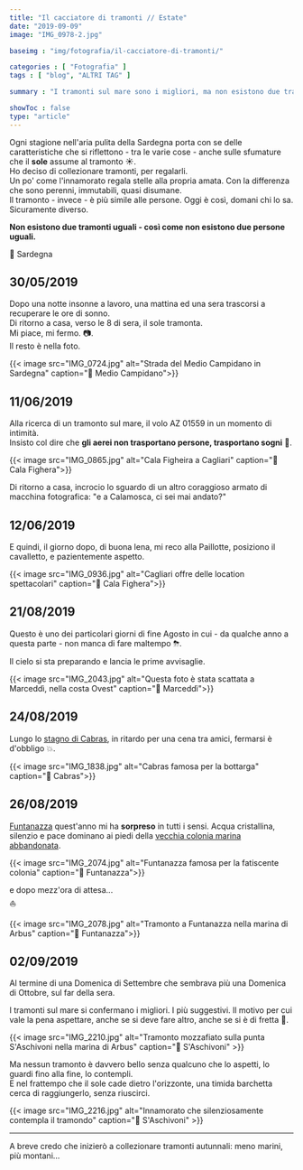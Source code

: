```yaml
---
title: "Il cacciatore di tramonti // Estate"
date: "2019-09-09"
image: "IMG_0978-2.jpg"

baseimg : "img/fotografia/il-cacciatore-di-tramonti/"

categories : [ "Fotografia" ]
tags : [ "blog", "ALTRI TAG" ]

summary : "I tramonti sul mare sono i migliori, ma non esistono due tramonti diversi. Per questo dico spesso che i tramonti son come le persone..."

showToc : false
type: "article"
---
```


Ogni stagione nell'aria pulita della Sardegna porta con se delle caratteristiche che si riflettono - tra le varie cose - anche sulle sfumature che il **sole** assume al tramonto ☀.  
Ho deciso di collezionare tramonti, per regalarli.  
Un po' come l'innamorato regala stelle alla propria amata. Con la differenza che sono perenni, immutabili, quasi disumane.  
Il tramonto - invece - è più simile alle persone. Oggi è così, domani chi lo sa. Sicuramente diverso.

**Non esistono due tramonti uguali - così come non esistono due persone uguali.**

🚩 Sardegna

## 30/05/2019

Dopo una notte insonne a lavoro, una mattina ed una sera trascorsi a recuperare le ore di sonno.  
Di ritorno a casa, verso le 8 di sera, il sole tramonta.  
Mi piace, mi fermo. 📷.  
Il resto è nella foto.

{{< image src="IMG_0724.jpg" alt="Strada del Medio Campidano in Sardegna" caption="📌 Medio Campidano">}}

## 11/06/2019

Alla ricerca di un tramonto sul mare, il volo AZ 01559 in un momento di intimità.  
Insisto col dire che **gli aerei non trasportano persone, trasportano sogni** 💭.

{{< image src="IMG_0865.jpg" alt="Cala Figheira a Cagliari" caption="📌 Cala Fighera">}}

Di ritorno a casa, incrocio lo sguardo di un altro coraggioso armato di macchina fotografica: "e a Calamosca, ci sei mai andato?"  

## 12/06/2019

E quindi, il giorno dopo, di buona lena, mi reco alla Paillotte, posiziono il cavalletto, e pazientemente aspetto.

{{< image src="IMG_0936.jpg" alt="Cagliari offre delle location spettacolari" caption="📌 Cala Fighera">}}

## 21/08/2019

Questo è uno dei particolari giorni di fine Agosto in cui - da qualche anno a questa parte - non manca di fare maltempo ⛈.

Il cielo si sta preparando e lancia le prime avvisaglie.

{{< image src="IMG_2043.jpg" alt="Questa foto è stata scattata a Marceddì, nella costa Ovest" caption="📌 Marceddì">}}

## 24/08/2019

Lungo lo [stagno di Cabras](https://it.wikipedia.org/wiki/Stagno_di_Cabras), in ritardo per una cena tra amici, fermarsi è d'obbligo 💥.

{{< image src="IMG_1838.jpg" alt="Cabras famosa per la bottarga" caption="📌 Cabras">}}

## 26/08/2019

[Funtanazza](https://www.tripadvisor.it/Attraction_Review-g954075-d4716747-Reviews-Funtanazza_Beach-Arbus_Province_of_Medio_Campidano_Sardinia.html) quest'anno mi ha **sorpreso** in tutti i sensi. Acqua cristallina, silenzio e pace dominano ai piedi della [vecchia colonia marina abbandonata](https://www.sardegnaabbandonata.it/funtanazza/).

{{< image src="IMG_2074.jpg" alt="Funtanazza famosa per la fatiscente colonia" caption="📌 Funtanazza">}}

e dopo mezz'ora di attesa...  
⛵

{{< image src="IMG_2078.jpg" alt="Tramonto a Funtanazza nella marina di Arbus" caption="📌 Funtanazza">}}

## 02/09/2019

Al termine di una Domenica di Settembre che sembrava più una Domenica di Ottobre, sul far della sera.

I tramonti sul mare si confermano i migliori. I più suggestivi. Il motivo per cui vale la pena aspettare, anche se si deve fare altro, anche se si è di fretta 🌅.

{{< image src="IMG_2210.jpg" alt="Tramonto mozzafiato sulla punta S'Aschivoni nella marina di Arbus" caption="📌 S'Aschivoni" >}}

Ma nessun tramonto è davvero bello senza qualcuno che lo aspetti, lo guardi fino alla fine, lo contempli.  
E nel frattempo che il sole cade dietro l'orizzonte, una timida barchetta cerca di raggiungerlo, senza riuscirci.

{{< image src="IMG_2216.jpg" alt="Innamorato che silenziosamente contempla il tramondo" caption="📌 S'Aschivoni" >}}

* * *

A breve credo che inizierò a collezionare tramonti autunnali: meno marini, più montani...
